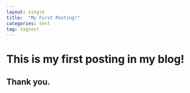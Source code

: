 ```yaml
---
layout: single
title:  "My First Posting!"
categories: test
tag: tagtest
---
```



# This is my first posting in my blog!
## Thank you.
